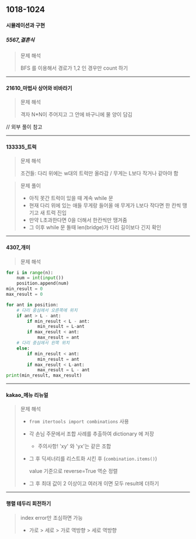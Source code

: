 ## 1018-1024

#### 시뮬레이션과 구현 

##### 5567_결혼식

> 문제 해석
>
> BFS 를 이용해서 경로가 1,2 인 경우만 count 하기 

<hr>

#### 21610_마법사 상어와 비바라기

> 문제 해석 
>
> 격자 N*N이 주어지고 그 안에 바구니에 물 양이 담김

// 외부 풀이 참고 

<hr>

#### 133335_트럭

> 문제 해석 
>
> 조건들: 다리 위에는 w대의 트럭만 올라감 / 무게는 L보다 작거나 같아야 함

> 문제 풀이
>
> - 아직 못간 트럭이 있을 때 계속 while 문 
> - 현재 다리 위에 있는 애들 무게랑  들어올 애 무게가 L보다 작다면 한 칸씩 땡기고 새 트럭 진입 
> - 만약 L초과한다면 0을 더해서 한칸씩만 땡겨줌 
> - 그 이후 while 문 돌때 len(bridge)가 다리 길이보다 긴지 확인

<hr>

#### 4307_개미

> 문제 해석 

```python
for i in range(n):
    num = int(input())
    position.append(num)
min_result = 0
max_result = 0

for ant in position:
    # 다리 중심에서 오른쪽에 위치 
    if ant > L - ant:
        if min_result < L - ant:
            min_result = L-ant
        if max_result < ant:
            max_result = ant
    # 다리 중심에서 왼쪽 위치 
    else:
        if min_result < ant:
            min_result = ant
        if max_result < L-ant:
            max_result = L - ant
print(min_result, max_result)
```

<hr>

#### kakao_메뉴 리뉴얼


> 문제 해석 
>
> - `from itertools import combinations` 사용 
>
> - 각 손님 주문에서 조합 사례를 추출하여 dictionary 에 저장
>
>   - 주의사항! 'xy' 와 'yx'는 같은 조합 
>
> - 그 후 딕셔너리를 리스트화 시킨 후 (`combination.items()`)
>
>   value 기준으로 reverse=True 역순 정렬 
>
> - 그 후 최대 값이 2 이상이고 여러개 이면 모두 result에 더하기 

<hr>

#### 행렬 테두리 회전하기

> index error만 조심하면 가능 
>
> - 가로 > 세로 > 가로 역방향 > 세로 역방향







